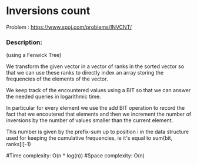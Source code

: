 # Inversions count


Problem : https://www.spoj.com/problems/INVCNT/ 

### Description:
(using a Fenwick Tree)

We transform the given vector in a vector of ranks in the sorted vector so that we can use these ranks to directly
index an array storing the frequencies of the elements of the vector.


We keep track of the encountered values using a BIT so that we can answer the needed queries in logarithmic time.


In particular for every element we use the add BIT operation to record the fact that we encoutered that elements
and then we increment the number of inversions by the number of values smaller than the current element.


This number is given by the prefix-sum up to position i in the data structure used for keeping the cumulative frequencies,
ie it's equal to sum(bit, ranks[i]-1)
 
#Time  complexity:
O(n * log(n))
#Space complexity:
O(n)